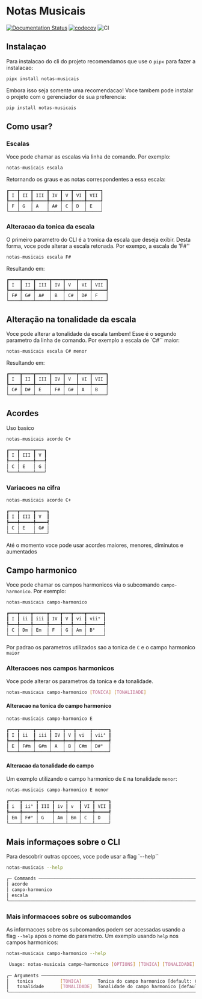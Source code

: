 # Notas Musicais
[![Documentation Status](https://readthedocs.org/projects/notas-musicaisv/badge/?version=latest)](https://notas-musicaisv.readthedocs.io/en/latest/?badge=latest)
[![codecov](https://codecov.io/gh/unclesummer/notas-musicais/graph/badge.svg?token=3WT83G8A9N)](https://codecov.io/gh/unclesummer/notas-musicais)
![CI](https://github.com/unclesummer/notas-musicais/actions/workflows/pipeline.yaml/badge.svg)

## Instalaçao

Para instalacao do cli do projeto recomendamos que use o `pipx` para fazer a instalacao:

```bash
pipx install notas-musicais
```

Embora isso seja somente uma recomendacao! Voce tambem pode instalar o projeto com o gerenciador de sua preferencia:

```bash
pip install notas-musicais
```

## Como usar?

### Escalas

Voce pode chamar as escalas via linha de comando. Por exemplo:

```bash
notas-musicais escala
```

Retornando os graus e as notas correspondentes a essa escala:

```
┏━━━┳━━━━┳━━━━━┳━━━━┳━━━┳━━━━┳━━━━━┓
┃ I ┃ II ┃ III ┃ IV ┃ V ┃ VI ┃ VII ┃
┡━━━╇━━━━╇━━━━━╇━━━━╇━━━╇━━━━╇━━━━━┩
│ F │ G  │ A   │ A# │ C │ D  │ E   │
└───┴────┴─────┴────┴───┴────┴─────┘
```
### Alteracao da tonica da escala

O primeiro parametro do CLI é a tronica da escala que deseja exibir. Desta forma, voce pode alterar a escala retonada. Por exempo, a escala de 'F#''

```bash
notas-musicais escala F#
```
Resultando em:

```
┏━━━━┳━━━━┳━━━━━┳━━━━┳━━━━┳━━━━┳━━━━━┓
┃ I  ┃ II ┃ III ┃ IV ┃ V  ┃ VI ┃ VII ┃
┡━━━━╇━━━━╇━━━━━╇━━━━╇━━━━╇━━━━╇━━━━━┩
│ F# │ G# │ A#  │ B  │ C# │ D# │ F   │
└────┴────┴─────┴────┴────┴────┴─────┘

```

## Alteração na tonalidade da escala

Voce pode alterar a tonalidade da escala tambem! Esse é o segundo parametro da linha de comando. Por exemplo a escala de `C#`` maior:

```bash
notas-musicais escala C# menor
```

Resultando em:

```
┏━━━━┳━━━━┳━━━━━┳━━━━┳━━━━┳━━━━┳━━━━━┓
┃ I  ┃ II ┃ III ┃ IV ┃ V  ┃ VI ┃ VII ┃
┡━━━━╇━━━━╇━━━━━╇━━━━╇━━━━╇━━━━╇━━━━━┩
│ C# │ D# │ E   │ F# │ G# │ A  │ B   │
└────┴────┴─────┴────┴────┴────┴─────┘

```

## Acordes

Uso basico
```bash
notas-musicais acorde C+

┏━━━┳━━━━━┳━━━┓
┃ I ┃ III ┃ V ┃
┡━━━╇━━━━━╇━━━┩
│ C │ E   │ G │
└───┴─────┴───┘
```

### Variacoes na cifra

```bash
notas-musicais acorde C+

┏━━━┳━━━━━┳━━━━┓
┃ I ┃ III ┃ V  ┃
┡━━━╇━━━━━╇━━━━┩
│ C │ E   │ G# │
└───┴─────┴────┘
```

Até o momento voce pode usar acordes maiores, menores, diminutos e aumentados

## Campo harmonico

Voce pode chamar os campos harmonicos via o subcomando `campo-harmonico`. Por exemplo:

```bash
notas-musicais campo-harmonico

┏━━━┳━━━━┳━━━━━┳━━━━┳━━━┳━━━━┳━━━━━━┓
┃ I ┃ ii ┃ iii ┃ IV ┃ V ┃ vi ┃ vii° ┃
┡━━━╇━━━━╇━━━━━╇━━━━╇━━━╇━━━━╇━━━━━━┩
│ C │ Dm │ Em  │ F  │ G │ Am │ B°   │
└───┴────┴─────┴────┴───┴────┴──────┘
```

Por padrao os parametros utilizados sao a tonica de `C` e o campo harmonico `maior`

### Alteracoes nos campos harmonicos

Voce pode alterar os parametros da tonica e da tonalidade.

```bash
notas-musicais campo-harmonico [TONICA] [TONALIDADE]
```
#### Alteracao na tonica do campo harmonico

```bash
notas-musicais campo-harmonico E

┏━━━┳━━━━━┳━━━━━┳━━━━┳━━━┳━━━━━┳━━━━━━┓
┃ I ┃ ii  ┃ iii ┃ IV ┃ V ┃ vi  ┃ vii° ┃
┡━━━╇━━━━━╇━━━━━╇━━━━╇━━━╇━━━━━╇━━━━━━┩
│ E │ F#m │ G#m │ A  │ B │ C#m │ D#°  │
└───┴─────┴─────┴────┴───┴─────┴──────┘
```

#### Alteracao da tonalidade do campo

Um exemplo utilizando o campo harmonico de `E` na tonalidade `menor`:

```bash
notas-musicais campo-harmonico E menor

┏━━━━┳━━━━━┳━━━━━┳━━━━┳━━━━┳━━━━┳━━━━━┓
┃ i  ┃ ii° ┃ III ┃ iv ┃ v  ┃ VI ┃ VII ┃
┡━━━━╇━━━━━╇━━━━━╇━━━━╇━━━━╇━━━━╇━━━━━┩
│ Em │ F#° │ G   │ Am │ Bm │ C  │ D   │
└────┴─────┴─────┴────┴────┴────┴─────┘
```

## Mais informaçoes sobre o CLI

Para descobrir outras opcoes, voce pode usar a flag `--help``

```bash
notas-musicais --help

╭─ Commands ─────────────────────────────────────────────────────────────────────╮
│ acorde                                                                         │
│ campo-harmonico                                                                │
│ escala                                                                         │
╰────────────────────────────────────────────────────────────────────────────────╯
```

### Mais informacoes sobre os subcomandos

As informacoes sobre os subcomandos podem ser acessadas usando a flag `--help` apos o nome do parametro. Um exemplo usando `help` nos campos harmonicos:

```bash
notas-musicais campo-harmonico --help

 Usage: notas-musicais campo-harmonico [OPTIONS] [TONICA] [TONALIDADE]            
                                                                                  
╭─ Arguments ────────────────────────────────────────────────────────────────────╮
│   tonica          [TONICA]      Tonica do campo harmonico [default: C]         │
│   tonalidade      [TONALIDADE]  Tonalidade do campo harmonico [default: maior] │
╰────────────────────────────────────────────────────────────────────────────────╯
```